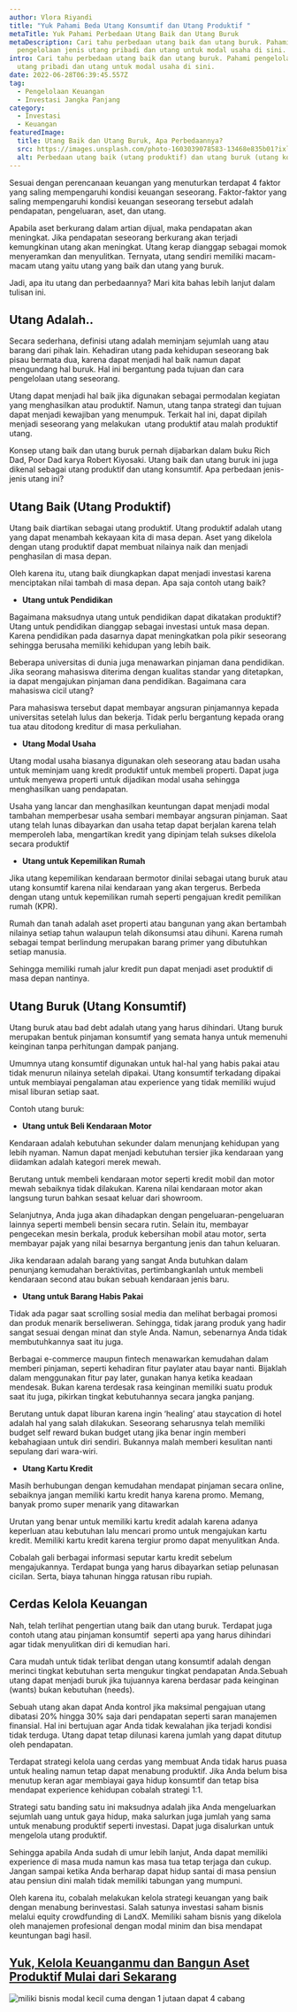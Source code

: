 ```yaml
---
author: Vlora Riyandi
title: "Yuk Pahami Beda Utang Konsumtif dan Utang Produktif "
metaTitle: Yuk Pahami Perbedaan Utang Baik dan Utang Buruk
metaDescription: Cari tahu perbedaan utang baik dan utang buruk. Pahami
  pengelolaan jenis utang pribadi dan utang untuk modal usaha di sini.
intro: Cari tahu perbedaan utang baik dan utang buruk. Pahami pengelolaan jenis
  utang pribadi dan utang untuk modal usaha di sini.
date: 2022-06-28T06:39:45.557Z
tag:
  - Pengelolaan Keuangan
  - Investasi Jangka Panjang
category:
  - Investasi
  - Keuangan
featuredImage:
  title: Utang Baik dan Utang Buruk, Apa Perbedaannya?
  src: https://images.unsplash.com/photo-1603039078583-13468e835b01?ixlib=rb-1.2.1&ixid=MnwxMjA3fDB8MHxwaG90by1wYWdlfHx8fGVufDB8fHx8&auto=format&fit=crop&w=870&q=80
  alt: Perbedaan utang baik (utang produktif) dan utang buruk (utang konsumtif)
---
```

Sesuai dengan perencanaan keuangan yang menuturkan terdapat 4 faktor yang saling mempengaruhi kondisi keuangan seseorang. Faktor-faktor yang saling mempengaruhi kondisi keuangan seseorang tersebut adalah pendapatan, pengeluaran, aset, dan utang. 

Apabila aset berkurang dalam artian dijual, maka pendapatan akan meningkat. Jika pendapatan seseorang berkurang akan terjadi kemungkinan utang akan meningkat. Utang kerap dianggap sebagai momok menyeramkan dan menyulitkan. Ternyata, utang sendiri memiliki macam-macam utang yaitu utang yang baik dan utang yang buruk.

Jadi, apa itu utang dan perbedaannya? Mari kita bahas lebih lanjut dalam tulisan ini.

## Utang Adalah..

Secara sederhana, definisi utang adalah meminjam sejumlah uang atau barang dari pihak lain. Kehadiran utang pada kehidupan seseorang bak pisau bermata dua, karena dapat menjadi hal baik namun dapat mengundang hal buruk. Hal ini bergantung pada tujuan dan cara pengelolaan utang seseorang.

Utang dapat menjadi hal baik jika digunakan sebagai permodalan kegiatan yang menghasilkan atau produktif. Namun, utang tanpa strategi dan tujuan dapat menjadi kewajiban yang menumpuk. Terkait hal ini, dapat dipilah menjadi seseorang yang melakukan  utang produktif atau malah produktif utang.

Konsep utang baik dan utang buruk pernah dijabarkan dalam buku Rich Dad, Poor Dad karya Robert Kiyosaki. Utang baik dan utang buruk ini juga dikenal sebagai utang produktif dan utang konsumtif. Apa perbedaan jenis-jenis utang ini?

## Utang Baik (Utang Produktif)

Utang baik diartikan sebagai utang produktif. Utang produktif adalah utang yang dapat menambah kekayaan kita di masa depan. Aset yang dikelola dengan utang produktif dapat membuat nilainya naik dan menjadi penghasilan di masa depan.

Oleh karena itu, utang baik diungkapkan dapat menjadi investasi karena menciptakan nilai tambah di masa depan. Apa saja contoh utang baik? 

* **Utang untuk Pendidikan**

Bagaimana maksudnya utang untuk pendidikan dapat dikatakan produktif? Utang untuk pendidikan dianggap sebagai investasi untuk masa depan. Karena pendidikan pada dasarnya dapat meningkatkan pola pikir seseorang sehingga berusaha memiliki kehidupan yang lebih baik.

Beberapa universitas di dunia juga menawarkan pinjaman dana pendidikan. Jika seorang mahasiswa diterima dengan kualitas standar yang ditetapkan, ia dapat mengajukan pinjaman dana pendidikan. Bagaimana cara mahasiswa cicil utang?

Para mahasiswa tersebut dapat membayar angsuran pinjamannya kepada universitas setelah lulus dan bekerja. Tidak perlu bergantung kepada orang tua atau ditodong kreditur di masa perkuliahan. 

* **Utang Modal Usaha**

Utang modal usaha biasanya digunakan oleh seseorang atau badan usaha untuk meminjam uang kredit produktif untuk membeli properti. Dapat juga untuk menyewa properti untuk dijadikan modal usaha sehingga menghasilkan uang pendapatan.

Usaha yang lancar dan menghasilkan keuntungan dapat menjadi modal tambahan memperbesar usaha sembari membayar angsuran pinjaman. Saat utang telah lunas dibayarkan dan usaha tetap dapat berjalan karena telah memperoleh laba, mengartikan kredit yang dipinjam telah sukses dikelola secara produktif

* **Utang untuk Kepemilikan Rumah**

Jika utang kepemilikan kendaraan bermotor dinilai sebagai utang buruk atau utang konsumtif karena nilai kendaraan yang akan tergerus. Berbeda dengan utang untuk kepemilikan rumah seperti pengajuan kredit pemilikan rumah (KPR).

Rumah dan tanah adalah aset properti atau bangunan yang akan bertambah nilainya setiap tahun walaupun telah dikonsumsi atau dihuni. Karena rumah sebagai tempat berlindung merupakan barang primer yang dibutuhkan setiap manusia.

Sehingga memiliki rumah jalur kredit pun dapat menjadi aset produktif di masa depan nantinya. 

## Utang Buruk (Utang Konsumtif)

Utang buruk atau bad debt adalah utang yang harus dihindari. Utang buruk merupakan bentuk pinjaman konsumtif yang semata hanya untuk memenuhi keinginan tanpa perhitungan dampak panjang.

Umumnya utang konsumtif digunakan untuk hal-hal yang habis pakai atau tidak menurun nilainya setelah dipakai. Utang konsumtif terkadang dipakai untuk membiayai pengalaman atau experience yang tidak memiliki wujud misal liburan setiap saat. 

Contoh utang buruk:

* **Utang untuk Beli Kendaraan Motor**

Kendaraan adalah kebutuhan sekunder dalam menunjang kehidupan yang lebih nyaman. Namun dapat menjadi kebutuhan tersier jika kendaraan yang diidamkan adalah kategori merek mewah.

Berutang untuk membeli kendaraan motor seperti kredit mobil dan motor mewah sebaiknya tidak dilakukan. Karena nilai kendaraan motor akan langsung turun bahkan sesaat keluar dari showroom. 

Selanjutnya, Anda juga akan dihadapkan dengan pengeluaran-pengeluaran lainnya seperti membeli bensin secara rutin. Selain itu, membayar pengecekan mesin berkala, produk kebersihan mobil atau motor, serta membayar pajak yang nilai besarnya bergantung jenis dan tahun keluaran.

Jika kendaraan adalah barang yang sangat Anda butuhkan dalam penunjang kemudahan beraktivitas, pertimbangkanlah untuk membeli kendaraan second atau bukan sebuah kendaraan jenis baru.

* **Utang untuk Barang Habis Pakai** 

Tidak ada pagar saat scrolling sosial media dan melihat berbagai promosi dan produk menarik berseliweran. Sehingga, tidak jarang produk yang hadir sangat sesuai dengan minat dan style Anda. Namun, sebenarnya Anda tidak membutuhkannya saat itu juga.

Berbagai e-commerce maupun fintech menawarkan kemudahan dalam memberi pinjaman, seperti kehadiran fitur paylater atau bayar nanti. Bijaklah dalam menggunakan fitur pay later, gunakan hanya ketika keadaan mendesak. Bukan karena terdesak rasa keinginan memiliki suatu produk saat itu juga, pikirkan tingkat kebutuhannya secara jangka panjang.

Berutang untuk dapat liburan karena ingin ‘healing’ atau staycation di hotel adalah hal yang salah dilakukan. Seseorang seharusnya telah memiliki budget self reward bukan budget utang jika benar ingin memberi kebahagiaan untuk diri sendiri. Bukannya malah memberi kesulitan nanti sepulang dari wara-wiri.

* **Utang Kartu Kredit**

Masih berhubungan dengan kemudahan mendapat pinjaman secara online, sebaiknya jangan memiliki kartu kredit hanya karena promo. Memang, banyak promo super menarik yang ditawarkan 

Urutan yang benar untuk memiliki kartu kredit adalah karena adanya keperluan atau kebutuhan lalu mencari promo untuk mengajukan kartu kredit. Memiliki kartu kredit karena tergiur promo dapat menyulitkan Anda. 

Cobalah gali berbagai informasi seputar kartu kredit sebelum mengajukannya. Terdapat bunga yang harus dibayarkan setiap pelunasan cicilan. Serta, biaya tahunan hingga ratusan ribu rupiah.

## Cerdas Kelola Keuangan

Nah, telah terlihat pengertian utang baik dan utang buruk. Terdapat juga contoh utang atau pinjaman konsumtif  seperti apa yang harus dihindari agar tidak menyulitkan diri di kemudian hari.

Cara mudah untuk tidak terlibat dengan utang konsumtif adalah dengan merinci tingkat kebutuhan serta mengukur tingkat pendapatan Anda.Sebuah utang dapat menjadi buruk jika tujuannya karena berdasar pada keinginan (wants) bukan kebutuhan (needs). 

Sebuah utang akan dapat Anda kontrol jika maksimal pengajuan utang dibatasi 20% hingga 30% saja dari pendapatan seperti saran manajemen finansial. Hal ini bertujuan agar Anda tidak kewalahan jika terjadi kondisi tidak terduga. Utang dapat tetap dilunasi karena jumlah yang dapat ditutup oleh pendapatan.

Terdapat strategi kelola uang cerdas yang membuat Anda tidak harus puasa untuk healing namun tetap dapat menabung produktif. Jika Anda belum bisa menutup keran agar membiayai gaya hidup konsumtif dan tetap bisa mendapat experience kehidupan cobalah strategi 1:1. 

Strategi satu banding satu ini maksudnya adalah jika Anda mengeluarkan sejumlah uang untuk gaya hidup, maka salurkan juga jumlah yang sama untuk menabung produktif seperti investasi. Dapat juga disalurkan untuk mengelola utang produktif.

Sehingga apabila Anda sudah di umur lebih lanjut, Anda dapat memiliki experience di masa muda namun kas masa tua tetap terjaga dan cukup. Jangan sampai ketika Anda berharap dapat hidup santai di masa pensiun atau pensiun dini malah tidak memiliki tabungan yang mumpuni.

Oleh karena itu, cobalah melakukan kelola strategi keuangan yang baik dengan menabung berinvestasi. Salah satunya investasi saham bisnis melalui equity crowdfunding di LandX. Memiliki saham bisnis yang dikelola oleh manajemen profesional dengan modal minim dan bisa mendapat keuntungan bagi hasil.

## [Yuk, Kelola Keuanganmu dan Bangun Aset Produktif Mulai dari Sekarang](https://landx.id/project/?utm_source=Blog&utm_medium=organic+keyword&utm_campaign=blog&utm_id=Blog)

[<!--StartFragment-->](https://landx.id/project/?utm_source=Blog&utm_medium=organic+keyword&utm_campaign=blog&utm_id=Blog)

![miliki bisnis modal kecil cuma dengan 1 jutaan dapat 4 cabang ](https://accountgram-production.sfo2.cdn.digitaloceanspaces.com/landx_ghost/2021/11/jadi-owner-bisnis-hanya-1-jutaan-dengan-cuan-yang-sangat-menjanjikan.png)

<!--EndFragment-->